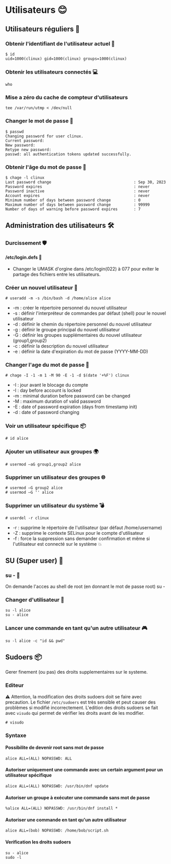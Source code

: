 # Utilisateurs 😊

## Utilisateurs réguliers 🤖️ 

### Obtenir l'identifiant de l'utilisateur actuel 📝
    $ id
    uid=1000(clinux) gid=1000(clinux) groups=1000(clinux)

### Obtenir les utilisateurs connectés 💻️
    who

### Mise a zéro du cache de compteur d'utilisateurs
    tee /var/run/utmp < /dev/null

### Changer le mot de passe 🔑️
    $ passwd
    Changing password for user clinux.
    Current password:
    New password:
    Retype new password:
    passwd: all authentication tokens updated successfully.

### Obtenir l'âge du mot de passe 📅️
    $ chage -l clinux
    Last password change                                    : Sep 30, 2023
    Password expires                                        : never
    Password inactive                                       : never
    Account expires                                         : never
    Minimum number of days between password change          : 0
    Maximum number of days between password change          : 99999
    Number of days of warning before password expires       : 7

## Administration des utilisateurs 🛠️ 

### Durcissement 🛡️ 

#### /etc/login.defs 🔐

* Changer le UMASK d'orgine dans /etc/login(022) à 077 pour eviter le partage des fichiers entre les utilisateurs.

### Créer un nouvel utilisateur 🤖

    # useradd -m -s /bin/bash -d /home/alice alice
* -m : créer le répertoire personnel du nouvel utilisateur
* -s : définir l'interpréteur de commandes par défaut (shell) pour le nouvel utilisateur
* -d : définir le chemin du répertoire personnel du nouvel utilisateur
* -g : définir le groupe principal du nouvel utilisateur
* -G : définir les groupes supplémentaires du nouvel utilisateur (group1,group2)
* -c : définir la description du nouvel utilisateur
* -e : définir la date d'expiration du mot de passe (YYYY-MM-DD)

### Changer l'age du mot de passe 🔐

    # chage -I -1 -m 1 -M 90 -E -1 -d $(date '+%F') clinux
* -I : jour avant le blocage du compte
* -I : day before account is locked
* -m : minimal duration before password can be changed
* -M : maximum duration of valid password
* -E : date of password expiration (days from timestamp init)
* -d : date of password changing

### Voir un utilisateur spécifique 📦
    # id alice

### Ajouter un utilisateur aux groupes 🌍
    # usermod –aG group1,group2 alice

### Supprimer un utilisateur des groupes 🌐
    # usermod –G group2 alice
    # usermod –G '' alice

### Supprimer un utilisateur du système 💣
    # userdel -r clinux
* -r : supprime le répertoire de l'utilisateur (par défaut /home/username)
* -Z : supprime le contexte SELinux pour le compte d'utilisateur
* -f : force la suppression sans demander confirmation et même si l'utilisateur est connecté sur le système 💥

## SU (Super user) 🔄

### su - 🚀 
On demande l'acces au shell de root (en donnant le mot de passe root)
    su - 

### Changer d'utilisateur 🤖
    su -l alice 
    su - alice

### Lancer une commande en tant qu'un autre utilisateur 🎮
    su -l alice -c "id && pwd"

## Sudoers 📦

Gerer finement (ou pas) des droits supplementaires sur le systeme.

### Editeur
⚠️ Attention, la modification des droits sudoers doit se faire avec precaution. Le fichier `/etc/sudoers` est très sensible et peut causer des problèmes si modifié incorrectement.
L'edition des droits sudoers se fait avec `visudo` qui permet de vérifier les droits avant de les modifier.

    # visudo

### Syntaxe

#### Possibilite de devenir root sans mot de passe
    alice ALL=(ALL) NOPASSWD: ALL

#### Autoriser uniquement une commande avec un certain argument pour un utilisateur spécifique
    alice ALL=(ALL) NOPASSWD: /usr/bin/dnf update

#### Autoriser un groupe à exécuter une commande sans mot de passe
    %alice ALL=(ALL) NOPASSWD: /usr/bin/dnf install *

#### Autoriser une commande en tant qu'un autre utilisateur
    alice ALL=(bob) NOPASSWD: /home/bob/script.sh

#### Verification les droits sudoers
    su - alice
    sudo -l
